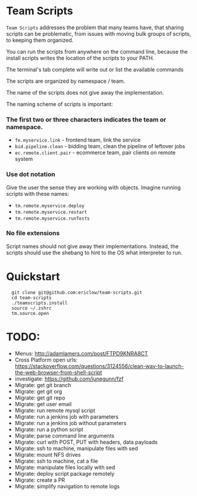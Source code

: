 # Team Scripts
`Team Scripts` addresses the problem that many teams have, that sharing scripts can be problematic, from issues with moving bulk groups of scripts, to keeping them organized.

You can run the scripts from anywhere on the command line, because the install scripts writes the location of the scripts to your PATH.

The terminal's tab complete will write out or list the available commands

The scripts are organized by namespace / team.

The name of the scripts does not give away the implementation.

The naming scheme of scripts is important:

### The first two or three characters indicates the team or namespace.

* `fe.myservice.link` - frontend team, link the service
* `bid.pipeline.clean` - bidding team, clean the pipeline of leftover jobs
* `ec.remote.client.pair` - ecommerce team, pair clients on remote system 

### Use dot notation 
Give the user the sense they are working with objects.  Imagine running scripts with these names: 

* `tm.remote.myservice.deploy`
* `tm.remote.myservice.restart`
* `tm.remote.myservice.runTests`

### No file extensions
Script names should not give away their implementations.  Instead, the scripts should use the shebang to hint to the OS what interpreter to run.

# Quickstart

```
  git clone git@github.com:ericlow/team-scripts.git
  cd team-scripts
  ./teamscripts.install
  source ~/.zshrc
  tm.source.open
```




# TODO: 
  * Menus: http://adamlamers.com/post/FTPD9KNRA8CT
  * Cross Platform open urls: https://stackoverflow.com/questions/3124556/clean-way-to-launch-the-web-browser-from-shell-script
  * investigate: https://github.com/junegunn/fzf
  * Migrate: get git branch
  * Migrate: get git org
  * Migrate: get git repo
  * Migrate: get user email
  * Migrate: run remote mysql script
  * Migrate: run a jenkins job with parameters
  * Migrate: run a jenkins job without parameters
  * Migrate: run a python script
  * Migrate: parse command line arguments
  * Migrate: curl with POST, PUT with headers, data payloads
  * Migrate: ssh to machine, manipulate files with sed
  * Migrate: mount NFS drives
  * Migrate: ssh to machine, cat a file
  * Migrate: manipulate files locally with sed
  * Migrate: deploy script package remotely
  * Migrate: create a PR 
  * Migrate: simplify navigation to remote logs
